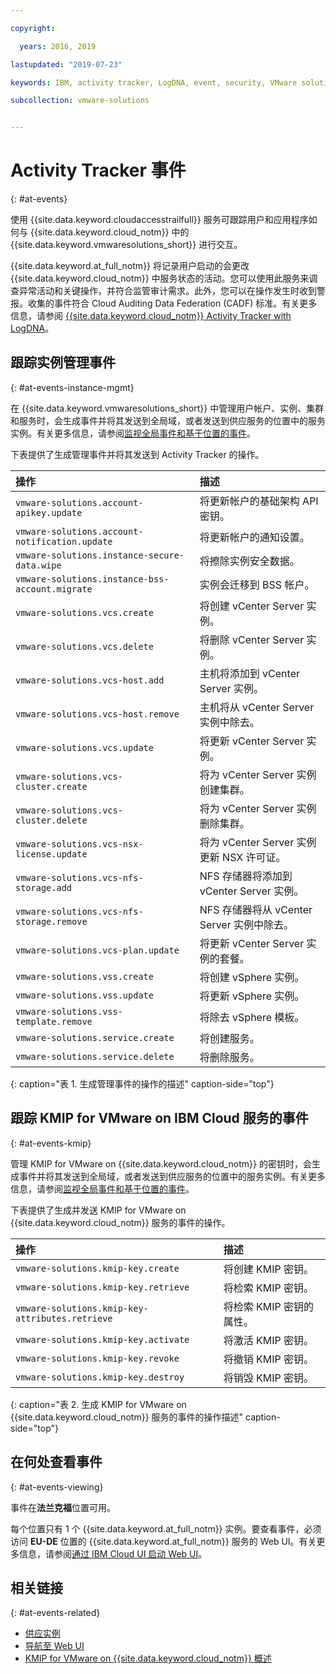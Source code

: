 ```yaml
---

copyright:

  years: 2016, 2019

lastupdated: "2019-07-23"

keywords: IBM, activity tracker, LogDNA, event, security, VMware solutions events

subcollection: vmware-solutions


---
```


# Activity Tracker 事件
{: #at-events}

使用 {{site.data.keyword.cloudaccesstrailfull}} 服务可跟踪用户和应用程序如何与 {{site.data.keyword.cloud_notm}} 中的 {{site.data.keyword.vmwaresolutions_short}} 进行交互。

{{site.data.keyword.at_full_notm}} 将记录用户启动的会更改 {{site.data.keyword.cloud_notm}} 中服务状态的活动。您可以使用此服务来调查异常活动和关键操作，并符合监管审计需求。此外，您可以在操作发生时收到警报。收集的事件符合 Cloud Auditing Data Federation (CADF) 标准。有关更多信息，请参阅 [{{site.data.keyword.cloud_notm}} Activity Tracker with LogDNA](/docs/services/Activity-Tracker-with-LogDNA?topic=logdnaat-getting-started#getting-started)。

## 跟踪实例管理事件
{: #at-events-instance-mgmt}

在 {{site.data.keyword.vmwaresolutions_short}} 中管理用户帐户、实例、集群和服务时，会生成事件并将其发送到全局域，或者发送到供应服务的位置中的服务实例。有关更多信息，请参阅[监视全局事件和基于位置的事件](/docs/services/Activity-Tracker-with-LogDNA?topic=logdnaat-monitor_events#mon_def_event_type)。

下表提供了生成管理事件并将其发送到 Activity Tracker 的操作。

|操作|描述|
|:-----------------------------------------|:------------|
| `vmware-solutions.account-apikey.update` |将更新帐户的基础架构 API 密钥。|
| `vmware-solutions.account-notification.update` | 将更新帐户的通知设置。|
| `vmware-solutions.instance-secure-data.wipe` | 将擦除实例安全数据。|
| `vmware-solutions.instance-bss-account.migrate` |	实例会迁移到 BSS 帐户。|
| `vmware-solutions.vcs.create` |将创建 vCenter Server 实例。|
|`vmware-solutions.vcs.delete`|将删除 vCenter Server 实例。|
| `vmware-solutions.vcs-host.add` |主机将添加到 vCenter Server 实例。|
| `vmware-solutions.vcs-host.remove` |主机将从 vCenter Server 实例中除去。|
| `vmware-solutions.vcs.update`	| 将更新 vCenter Server 实例。|
| `vmware-solutions.vcs-cluster.create`	| 将为 vCenter Server 实例创建集群。|
| `vmware-solutions.vcs-cluster.delete`	| 将为 vCenter Server 实例删除集群。|
| `vmware-solutions.vcs-nsx-license.update`	| 将为 vCenter Server 实例更新 NSX 许可证。|
| `vmware-solutions.vcs-nfs-storage.add`	| NFS 存储器将添加到 vCenter Server 实例。|
| `vmware-solutions.vcs-nfs-storage.remove`	| NFS 存储器将从 vCenter Server 实例中除去。|
| `vmware-solutions.vcs-plan.update`	| 将更新 vCenter Server 实例的套餐。|
| `vmware-solutions.vss.create`	|将创建 vSphere 实例。|
| `vmware-solutions.vss.update`	| 将更新 vSphere 实例。|
| `vmware-solutions.vss-template.remove` |将除去 vSphere 模板。|
| `vmware-solutions.service.create`	|将创建服务。|
| `vmware-solutions.service.delete`	|将删除服务。|
{: caption="表 1. 生成管理事件的操作的描述" caption-side="top"}

## 跟踪 KMIP for VMware on IBM Cloud 服务的事件
{: #at-events-kmip}

管理 KMIP for VMware on {{site.data.keyword.cloud_notm}} 的密钥时，会生成事件并将其发送到全局域，或者发送到供应服务的位置中的服务实例。有关更多信息，请参阅[监视全局事件和基于位置的事件](/docs/services/Activity-Tracker-with-LogDNA?topic=logdnaat-monitor_events#mon_def_event_type)。

下表提供了生成并发送 KMIP for VMware on {{site.data.keyword.cloud_notm}} 服务的事件的操作。

|操作|描述|
|:--------------------------------------------|:------------------------------------------|
| `vmware-solutions.kmip-key.create` |将创建 KMIP 密钥。|
| `vmware-solutions.kmip-key.retrieve` |将检索 KMIP 密钥。|
| `vmware-solutions.kmip-key-attributes.retrieve` |将检索 KMIP 密钥的属性。|
| `vmware-solutions.kmip-key.activate` |将激活 KMIP 密钥。|
| `vmware-solutions.kmip-key.revoke` |将撤销 KMIP 密钥。|
| `vmware-solutions.kmip-key.destroy` |将销毁 KMIP 密钥。|
{: caption="表 2. 生成 KMIP for VMware on {{site.data.keyword.cloud_notm}} 服务的事件的操作描述" caption-side="top"}

## 在何处查看事件
{: #at-events-viewing}

事件在**法兰克福**位置可用。

每个位置只有 1 个 {{site.data.keyword.at_full_notm}} 实例。要查看事件，必须访问 **EU-DE** 位置的 {{site.data.keyword.at_full_notm}} 服务的 Web UI。有关更多信息，请参阅[通过 IBM Cloud UI 启动 Web UI](/docs/services/Activity-Tracker-with-LogDNA?topic=logdnaat-launch#launch_step2)。

## 相关链接
{: #at-events-related}

* [供应实例](/docs/services/Activity-Tracker-with-LogDNA?topic=logdnaat-provision)
* [导航至 Web UI](/docs/services/Activity-Tracker-with-LogDNA?topic=logdnaat-launch)
* [KMIP for VMware on {{site.data.keyword.cloud_notm}} 概述](/docs/services/vmwaresolutions/services?topic=vmware-solutions-kmip_standalone_considerations)
